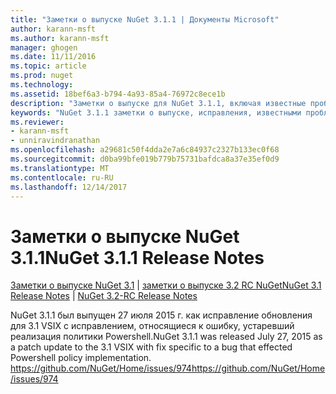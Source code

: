 ```yaml
---
title: "Заметки о выпуске NuGet 3.1.1 | Документы Microsoft"
author: karann-msft
ms.author: karann-msft
manager: ghogen
ms.date: 11/11/2016
ms.topic: article
ms.prod: nuget
ms.technology: 
ms.assetid: 18bef6a3-b794-4a93-85a4-76972c8ece1b
description: "Заметки о выпуске для NuGet 3.1.1, включая известные проблемы, исправленные ошибки, добавленные функции и DCR."
keywords: "NuGet 3.1.1 заметки о выпуске, исправления, известными проблемами, добавлены функции, DCR"
ms.reviewer:
- karann-msft
- unniravindranathan
ms.openlocfilehash: a29681c50f4dda2e7a6c84937c2327b133ec0f68
ms.sourcegitcommit: d0ba99bfe019b779b75731bafdca8a37e35ef0d9
ms.translationtype: MT
ms.contentlocale: ru-RU
ms.lasthandoff: 12/14/2017
---
```

# <a name="nuget-311-release-notes"></a><span data-ttu-id="74981-104">Заметки о выпуске NuGet 3.1.1</span><span class="sxs-lookup"><span data-stu-id="74981-104">NuGet 3.1.1 Release Notes</span></span>

<span data-ttu-id="74981-105">[Заметки о выпуске NuGet 3.1](../release-notes/nuget-3.1.md) | [заметки о выпуске 3.2 RC NuGet](../release-notes/nuget-3.2-RC.md)</span><span class="sxs-lookup"><span data-stu-id="74981-105">[NuGet 3.1 Release Notes](../release-notes/nuget-3.1.md) | [NuGet 3.2-RC Release Notes](../release-notes/nuget-3.2-RC.md)</span></span>

<span data-ttu-id="74981-106">NuGet 3.1.1 был выпущен 27 июля 2015 г. как исправление обновления для 3.1 VSIX с исправлением, относящиеся к ошибку, устаревший реализация политики Powershell.</span><span class="sxs-lookup"><span data-stu-id="74981-106">NuGet 3.1.1 was released July 27, 2015 as a patch update to the 3.1 VSIX with fix specific to a bug that effected Powershell policy implementation.</span></span>
[<span data-ttu-id="74981-107">https://github.com/NuGet/Home/issues/974</span><span class="sxs-lookup"><span data-stu-id="74981-107">https://github.com/NuGet/Home/issues/974</span></span>](https://github.com/NuGet/Home/issues/974)